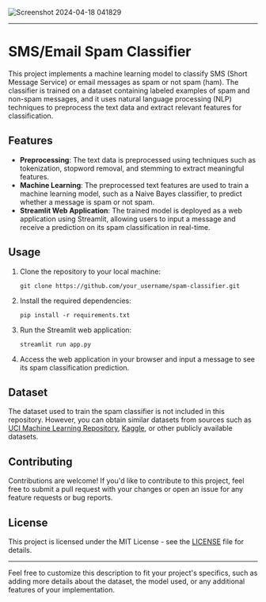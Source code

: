 ![Screenshot 2024-04-18 041829](https://github.com/adplays21/Spam/assets/111368664/2d137b8d-9bfb-40bc-9e62-926b89130143)

---

# SMS/Email Spam Classifier

This project implements a machine learning model to classify SMS (Short Message Service) or email messages as spam or not spam (ham). The classifier is trained on a dataset containing labeled examples of spam and non-spam messages, and it uses natural language processing (NLP) techniques to preprocess the text data and extract relevant features for classification.

## Features

- **Preprocessing**: The text data is preprocessed using techniques such as tokenization, stopword removal, and stemming to extract meaningful features.
- **Machine Learning**: The preprocessed text features are used to train a machine learning model, such as a Naive Bayes classifier, to predict whether a message is spam or not spam.
- **Streamlit Web Application**: The trained model is deployed as a web application using Streamlit, allowing users to input a message and receive a prediction on its spam classification in real-time.

## Usage

1. Clone the repository to your local machine:

   ```
   git clone https://github.com/your_username/spam-classifier.git
   ```

2. Install the required dependencies:

   ```
   pip install -r requirements.txt
   ```

3. Run the Streamlit web application:

   ```
   streamlit run app.py
   ```

4. Access the web application in your browser and input a message to see its spam classification prediction.

## Dataset

The dataset used to train the spam classifier is not included in this repository. However, you can obtain similar datasets from sources such as [UCI Machine Learning Repository](https://archive.ics.uci.edu/ml/index.php), [Kaggle](https://www.kaggle.com/datasets), or other publicly available datasets.

## Contributing

Contributions are welcome! If you'd like to contribute to this project, feel free to submit a pull request with your changes or open an issue for any feature requests or bug reports.

## License

This project is licensed under the MIT License - see the [LICENSE](LICENSE) file for details.

---

Feel free to customize this description to fit your project's specifics, such as adding more details about the dataset, the model used, or any additional features of your implementation.
